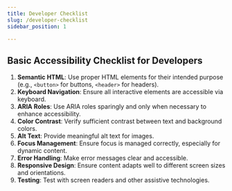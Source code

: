 ```yaml
---
title: Developer Checklist
slug: /developer-checklist
sidebar_position: 1

---
```


## Basic Accessibility Checklist for Developers

1. **Semantic HTML**: Use proper HTML elements for their intended purpose (e.g., `<button>` for buttons, `<header>` for headers).
2. **Keyboard Navigation**: Ensure all interactive elements are accessible via keyboard.
3. **ARIA Roles**: Use ARIA roles sparingly and only when necessary to enhance accessibility.
4. **Color Contrast**: Verify sufficient contrast between text and background colors.
5. **Alt Text**: Provide meaningful alt text for images.
6. **Focus Management**: Ensure focus is managed correctly, especially for dynamic content.
7. **Error Handling**: Make error messages clear and accessible.
8. **Responsive Design**: Ensure content adapts well to different screen sizes and orientations.
9. **Testing**: Test with screen readers and other assistive technologies.
